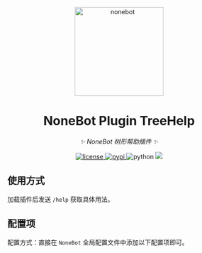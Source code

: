<!-- markdownlint-disable MD033 MD036 MD041 -->

<p align="center">
  <a href="https://v2.nonebot.dev/"><img src="https://v2.nonebot.dev/logo.png" width="200" height="200" alt="nonebot"></a>
</p>

<div align="center">

# NoneBot Plugin TreeHelp

_✨ NoneBot 树形帮助插件 ✨_

</div>

<p align="center">
  <a href="https://raw.githubusercontent.com/he0119/nonebot-plugin-treehelp/main/LICENSE">
    <img src="https://img.shields.io/github/license/he0119/nonebot-plugin-treehelp.svg" alt="license">
  </a>
  <a href="https://pypi.python.org/pypi/nonebot-plugin-treehelp">
    <img src="https://img.shields.io/pypi/v/nonebot-plugin-treehelp.svg" alt="pypi">
  </a>
  <img src="https://img.shields.io/badge/python-3.7.3+-blue.svg" alt="python">
  <a href="https://codecov.io/gh/he0119/nonebot-plugin-treehelp">
    <img src="https://codecov.io/gh/he0119/nonebot-plugin-treehelp/branch/main/graph/badge.svg?token=jd5ufc1alv"/>
  </a>
</p>

## 使用方式

加载插件后发送 `/help` 获取具体用法。

## 配置项

配置方式：直接在 `NoneBot` 全局配置文件中添加以下配置项即可。
